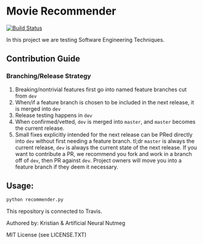 # Movie Recommender

[![Build Status](https://travis-ci.org/krother/movie_recommender.svg?branch=master)](https://travis-ci.org/krother/movie_recommender)

In this project we are testing Software Engineering Techniques.

## Contribution Guide

### Branching/Release Strategy

1. Breaking/nontrivial features first go into named feature branches cut from `dev`
2. When/if a feature branch is chosen to be included in the next release, it is merged into `dev`
3. Release testing happens in `dev`
4. When confirmed/vetted, `dev` is merged into `master`, and `master` becomes the current release.
5. Small fixes explicitly intended for the next release can be PRed directly into `dev` without first needing a feature branch.
tl;dr `master` is always the current release, `dev` is always the current state of the next release. If you want to contribute a PR, we recommend you fork and work in a branch off of `dev`, then PR against `dev`. Project owners will move you into a feature branch if they deem it necessary.

## Usage:

```bash
python recommender.py
```

This repository is connected to Travis.

Authored by: Kristian & Artificial Neural Nutmeg


MIT License (see LICENSE.TXT)


